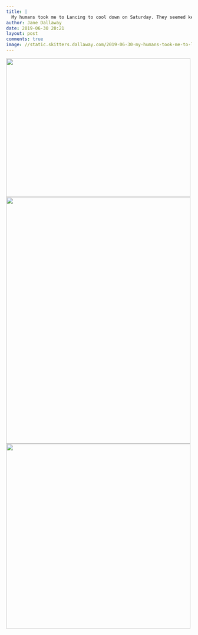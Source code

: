 ```yaml
---
title: |
  My humans took me to Lancing to cool down on Saturday. They seemed keener on swimming than I was. But I did cool my paws off happily.
author: Jane Dallaway
date: 2019-06-30 20:21
layout: post
comments: true
image: //static.skitters.dallaway.com/2019-06-30-my-humans-took-me-to-lancing-to-cool-down-on-saturday--they-seemed-keener-on-swimming-than-i-was--but-i-did-cool-my-paws-off-happily-thumb-1-IMG-9556.JPG
---
```


<div>
        <a href="//static.skitters.dallaway.com/2019-06-30-my-humans-took-me-to-lancing-to-cool-down-on-saturday--they-seemed-keener-on-swimming-than-i-was--but-i-did-cool-my-paws-off-happily-fullsize-1-IMG-9556.JPG">
          <img src="//static.skitters.dallaway.com/2019-06-30-my-humans-took-me-to-lancing-to-cool-down-on-saturday--they-seemed-keener-on-swimming-than-i-was--but-i-did-cool-my-paws-off-happily-thumb-1-IMG-9556.JPG" width="500" height="375"/>
        </a>
      </div><div>
        <a href="//static.skitters.dallaway.com/2019-06-30-my-humans-took-me-to-lancing-to-cool-down-on-saturday--they-seemed-keener-on-swimming-than-i-was--but-i-did-cool-my-paws-off-happily-fullsize-2-IMG-9559.JPG">
          <img src="//static.skitters.dallaway.com/2019-06-30-my-humans-took-me-to-lancing-to-cool-down-on-saturday--they-seemed-keener-on-swimming-than-i-was--but-i-did-cool-my-paws-off-happily-thumb-2-IMG-9559.JPG" width="500" height="667"/>
        </a>
      </div><div>
        <a href="//static.skitters.dallaway.com/2019-06-30-my-humans-took-me-to-lancing-to-cool-down-on-saturday--they-seemed-keener-on-swimming-than-i-was--but-i-did-cool-my-paws-off-happily-fullsize-3-IMG-9560.JPG">
          <img src="//static.skitters.dallaway.com/2019-06-30-my-humans-took-me-to-lancing-to-cool-down-on-saturday--they-seemed-keener-on-swimming-than-i-was--but-i-did-cool-my-paws-off-happily-thumb-3-IMG-9560.JPG" width="500" height="500"/>
        </a>
      </div>


   
      